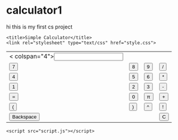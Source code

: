 # calculator1
hi this is my first cs project
<!DOCTYPE html><html><head>
    <title>Simple Calculator</title>
    <link rel="stylesheet" type="text/css" href="style.css">
    
</head>
<body>
    <table id="calculator">
        <tr>
            <td>< colspan="4"><input type="text" id="display" readonly /></td>
        </tr>
        <tr>
            <td><input type="button" value="7" onclick="appendToDisplay('7')" /></td>
            <td><input type="button" value="8" onclick="appendToDisplay('8')" /></td>
            <td><input type="button" value="9" onclick="appendToDisplay('9')" /></td>
            <td><input type="button" value="/" onclick="appendToDisplay('/')" /></td>
        </tr>
        <tr>
            <td><input type="button" value="4" onclick="appendToDisplay('4')" /></td>
            <td><input type="button" value="5" onclick="appendToDisplay('5')" /></td>
            <td><input type="button" value="6" onclick="appendToDisplay('6')" /></td>
            <td><input type="button" value="*" onclick="appendToDisplay('*')" /></td>
        </tr>
        <tr>
            <td><input type="button" value="1" onclick="appendToDisplay('1')" /></td>
            <td><input type="button" value="2" onclick="appendToDisplay('2')" /></td>
            <td><input type="button" value="3" onclick="appendToDisplay('3')" /></td>
            <td><input type="button" value="-" onclick="appendToDisplay('-')" /></td>
        </tr>
        <tr>
            <td><input type="button" value="=" onclick="calculate()" /></td>
            <td><input type="button" value="0" onclick="appendToDisplay('0')" /></td>
            <td><input type="button" value="π" onclick="appendToDisplay('π')" /></td>
            <td><input type="button" value="+" onclick="appendToDisplay('+')" /></td>
        </tr>
        <tr>
            <td><input type="button" value="(" onclick="appendToDisplay('(')" /></td>
            <td><input type="button" value=")" onclick="appendToDisplay(')')" /></td>
            <td><input type="button" value="^" onclick="appendToDisplay('^')" /></td>
            <td><input type="button" value="!" onclick="factorial()" /></td>
        </tr>
        <tr>
            <td colspan="3"><input type="button" value="Backspace" onclick="backspace()" /></td>
            <td><input type="button" value="C" onclick="clearDisplay()" /></td>
        </tr>
    </table>

    <script src="script.js"></script>
</body>
</html>
